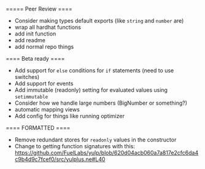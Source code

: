 ===== Peer Review ====

- Consider making types default exports (like `string` and `number` are)
- wrap all hardhat functions
- add init function
- add readme
- add normal repo things

==== Beta ready ====

- Add support for `else` conditions for `if` statements (need to use switches)
- Add support for events
- Add immutable (readonly) setting for evaluated values using `setimmutable`
- Consider how we handle large numbers (BigNumber or something?)
- automatic mapping views
- Add config for things like running optimizer

==== FORMATTED ====

- Remove redundant stores for `readonly` values in the constructor
- Change to getting function signatures with this: https://github.com/FuelLabs/yulp/blob/620d04acb060a7a817e2cfc6da4c9b4d9c7fcef0/src/yulplus.ne#L40
